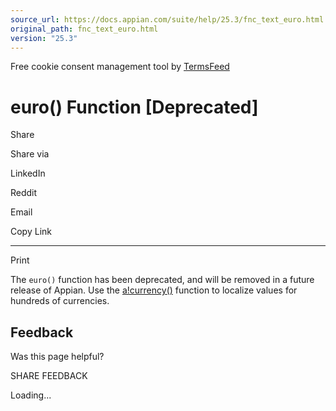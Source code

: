 ```yaml
---
source_url: https://docs.appian.com/suite/help/25.3/fnc_text_euro.html
original_path: fnc_text_euro.html
version: "25.3"
---
```


Free cookie consent management tool by [TermsFeed](https://www.termsfeed.com/)

# euro() Function \[Deprecated\]

Share

Share via

LinkedIn

Reddit

Email

Copy Link

* * *

Print

The `euro()` function has been deprecated, and will be removed in a future release of Appian. Use the [a!currency()](fnc_text_currency.html) function to localize values for hundreds of currencies.

## Feedback

Was this page helpful?

SHARE FEEDBACK

Loading...